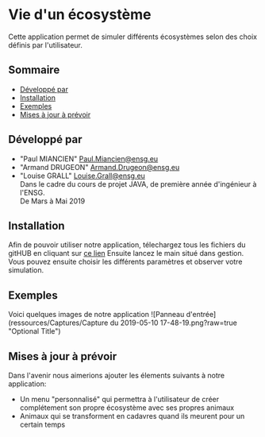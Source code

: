 # Vie d'un écosystème

Cette application permet de simuler différents écosystèmes selon des choix définis par l'utilisateur.

## <a name="sommaire"></a>Sommaire 
* [Développé par](#developpe-par)
* [Installation](#installation)
* [Exemples](#exemples)
* [Mises à jour à prévoir](#maj)


## <a name="developpe-par"></a>Développé par 
* "Paul MIANCIEN" <Paul.Miancien@ensg.eu>
* "Armand DRUGEON" <Armand.Drugeon@ensg.eu>
* "Louise GRALL" <Louise.Grall@ensg.eu>
</br>Dans le cadre du cours de projet JAVA, de première année d'ingénieur à l'ENSG.
</br>De Mars à Mai 2019


## <a name="installation"></a> Installation
Afin de pouvoir utiliser notre application, télechargez tous les fichiers du gitHUB en cliquant sur [ce lien](https://github.com/LePaulM/ProjetJavaEcosysteme.git)
Ensuite lancez le main situé dans gestion.
Vous pouvez ensuite choisir les différents paramètres et observer votre simulation.

## <a name="exemples"></a> Exemples
Voici quelques images de notre application ![Panneau d'entrée](ressources/Captures/Capture du 2019-05-10 17-48-19.png?raw=true "Optional Title")

## <a name="maj"></a> Mises à jour à prévoir
Dans l'avenir nous aimerions ajouter les élements suivants à notre application:
* Un menu "personnalisé" qui permettra à l'utilisateur de créer complétement son propre écosystème avec ses propres animaux
* Animaux qui se transforment en cadavres quand ils meurent pour un certain temps

